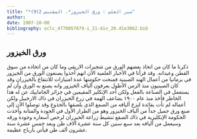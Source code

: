 ```yaml
---
title: "*سير العلم : ورق الخيزور*. المقتبس 2(9)"
author: 
date: 1907-10-08
bibliography: oclc_4770057679-i_21-div_20.d1e3062.bib
---
```




##  ورق الخيزور 


 ذكرنا ما كان من اتخاذ بعضهم الورق من شجيرات الاريقي وما كان من اتخاذه من سوق القطن وعيدانه. وقد قرأنا في الأخبار العلمية الآن انهم أخذوا يصنعون الورق من الخيزور في برمانيا من أعمال الهند الصينية فمنحت حكومتها عدة امتيازات للانتفاع بالخيزران وقد كان الصينيون منذ الزمن الأطول يعرفون ألياف الخيزور وانه يصنع به الورق وأن لم يستعمل في الصناعة بالفعل ولكن  أحد  الإنكليز المقيمين في جزائر الجاماييك عن له هذا الخاطر فأخذ منذ عام  ١٩٠٠  يضاعف الهمة في زرع الخيزران في ذاك الارخبيل ولكن أعماله لم تأت بفائدة لنزع أليافه من الصمغ الذي يلصقها بالجذوع وقد توصلوا الأن إلى صنع ورق جميل جداً من ألياف الخيزور وهو من الطراز الأول في الجودة والمتانة وأخذت الحكومة الإنكليزية في ذاك الصقع تنشيط زراعة الخيزران لرخص أسعاره وجودة ورقه وسيعمل من أليافه بعد  سبع  سنين كل سنة  عشرة  آلاف  طن وبعد  خمس  عشرة  سنة  عشرون  ألف  طن فيأتي بأرباح عظيمة. 
